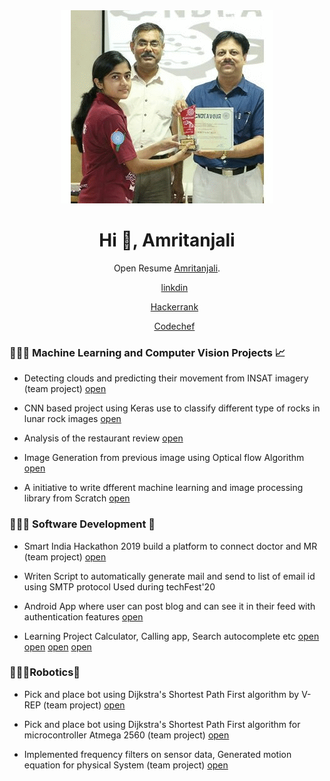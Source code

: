 <div align="center">
<img src="https://github.com/amritanjali123/About-Me-and-my-Projects/blob/master/giif.gif" />
</div>
<html>
  <body>
    <h1 align="center">Hi 👋, Amritanjali</h1>
    <p align="center">Open Resume <a href="https://github.com/amritanjali123/Portfolio/blob/master/Amritanjali(RESUME).pdf">Amritanjali</a>.</p>
    <ul align="center">  <a href="https://www.linkedin.com/in/amritanjali-dubey-a7870b161/">linkdin</a></ul>
   <ul align="center">  <a href="https://www.hackerrank.com/amrit5?hr_r=1">Hackerrank</a></ul>
    <ul align="center">  <a href="https://www.codechef.com/users/amrit5">Codechef</a></ul>
    
  </body>
</html>
<html>
  <body>
    <h3>👩🏽‍💻 <b>Machine Learning and Computer Vision Projects 📈</b></h3>
    <ul>
    <li><p>Detecting clouds and predicting their movement from INSAT imagery (team project) <a href="https://github.com/amritanjali123/NM373_Future_Predicators">open</a>  </p></li>
     <li> <p>CNN based project using Keras use to classify different type of rocks in lunar rock images <a href="https://github.com/amritanjali123/Rock_classification">open</a></p></li>
    <li><p>Analysis of the restaurant review <a href="https://github.com/amritanjali123/Restaurant_review">open</a></p></li>
    <li><p>Image Generation from previous image using Optical flow Algorithm <a href="https://github.com/amritanjali123/Image_generation_form_prevous_image_optical_flow">open</a></p></li>
 <li><p>A initiative to write dfferent machine learning and image processing library from Scratch <a href="https://github.com/amritanjali123/Machine-Learning-and-Image-processing-library-from-scratch">open</a></p> </li>
    
 </ul>
     
  </body>
</html>
<html>
  <body>
    <h3>👩🏽‍💻 <b>Software Development 🚀 </b></h3>
    <ul>
   <li> <p>Smart India Hackathon 2019 build a platform to connect doctor and MR (team project) <a href="https://github.com/amritanjali123/sih">open</a>  </p> </li>
     <li> <p>Writen Script to automatically generate mail and send to list of email id using SMTP protocol Used during techFest'20 </p>       </li>
   <li> <p>Android App where user can post blog and can see it in their feed with authentication features <a href="https://github.com/amritanjali123/blogapp">open</a></p> </li>
    <li><p>Learning Project Calculator, Calling app, Search autocomplete etc <a href="https://github.com/amritanjali123/Calculator">open</a> <a href="https://github.com/amritanjali123/Animation">open</a> <a href="https://github.com/amritanjali123/CALL">open</a>
    <a href="https://github.com/amritanjali123/Autocomplet">open</a></p></li>
    </ul>
  </body>
</html>

<html>
  <body>
    <h3>👩🏽‍💻<b>Robotics🤖</b></h3>
    <ul>
    <li><p>Pick and place bot using Dijkstra's Shortest Path First algorithm by V-REP (team project) <a href="https://github.com/amritanjali123/eyantra">open</a></p> </li>
   <li><p>Pick and place bot using Dijkstra's Shortest Path First algorithm for microcontroller Atmega 2560 (team project) <a href="https://github.com/amritanjali123/Pick_And_Place_Robot">open</a></p></li> 
    <li><p>Implemented frequency filters on sensor data, Generated motion equation for physical System  (team project) <a href="https://github.com/amritanjali123/Control_System">open</a> </p></li>
    </ul>
 </body>

</html>
<!-- - 📫 How to reach me **amritanjali918@gmail.com** -->

